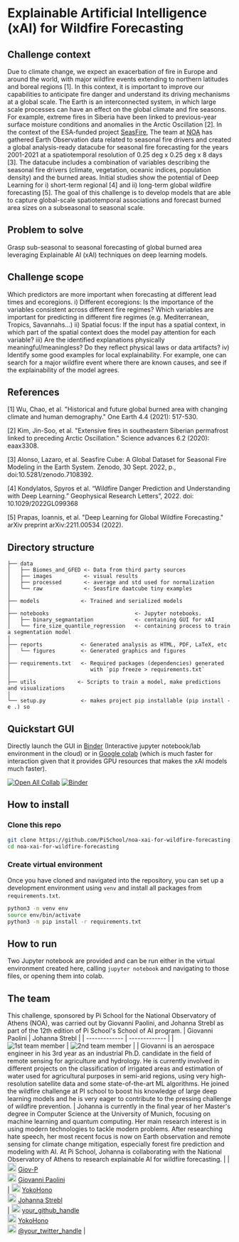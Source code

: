 # Explainable Artificial Intelligence (xAI) for Wildfire Forecasting

## Challenge context
Due to climate change, we expect an exacerbation of fire in Europe and around the world, with major wildfire events extending to northern latitudes and boreal regions [1]. In this context, it is important to improve our capabilities to anticipate fire danger and understand its driving mechanisms at a global scale. The Earth is an interconnected system, in which large scale processes can have an effect on the global climate and fire seasons. For example, extreme fires in Siberia have been linked to previous-year surface moisture conditions and anomalies in the Arctic Oscillation [2]. In the context of the ESA-funded project [SeasFire](https://seasfire.hua.gr/), The team at [NOA](http://orionlab.space.noa.gr/) has gathered Earth Observation data related to seasonal fire drivers and created a global analysis-ready datacube for seasonal fire forecasting for the years 2001-2021 at a spatiotemporal resolution of 0.25 deg x 0.25 deg x 8 days [3]. The datacube includes a combination of variables describing the seasonal fire drivers (climate, vegetation, oceanic indices, population density) and the burned areas. Initial studies show the potential of Deep Learning for i) short-term regional [4] and ii) long-term global wildfire forecasting [5]. The goal of this challenge is to develop models that are able to capture global-scale spatiotemporal associations and forecast burned area sizes on a subseasonal to seasonal scale.

## Problem to solve
Grasp sub-seasonal to seasonal forecasting of global burned area leveraging Explainable AI (xAI) techniques on deep learning models.

## Challenge scope
Which predictors are more important when forecasting at different lead times and ecoregions.
i) Different ecoregions: Is the importance of the variables consistent across different fire regimes? Which variables are important for predicting in different fire regimes (e.g. Mediterranean, Tropics, Savannahs…)
ii) Spatial focus: If the input has a spatial context, in which part of the spatial context does the model pay attention for each variable?
iii) Are the identified explanations physically meaningful/meaningless? Do they reflect physical laws or data artifacts?
iv) Identify some good examples for local explainability. For example, one can search for a major wildfire event where there are known causes, and see if the explainability of the model agrees.

## References
[1] Wu, Chao, et al. "Historical and future global burned area with changing climate and human demography." One Earth 4.4 (2021): 517-530.

[2] Kim, Jin-Soo, et al. "Extensive fires in southeastern Siberian permafrost linked to preceding Arctic Oscillation." Science advances 6.2 (2020): eaax3308.

[3] Alonso, Lazaro, et al. Seasfire Cube: A Global Dataset for Seasonal Fire Modeling in the Earth System. Zenodo, 30 Sept. 2022, p., doi:10.5281/zenodo.7108392.

[4] Kondylatos, Spyros et al. “Wildfire Danger Prediction and Understanding with Deep Learning.” Geophysical Research Letters”, 2022.  doi: 10.1029/2022GL099368

[5] Prapas, Ioannis, et al. "Deep Learning for Global Wildfire Forecasting." arXiv preprint arXiv:2211.00534 (2022).


## Directory structure

```
├── data
│   ├── Biomes_and_GFED <- Data from third party sources
│   ├── images          <- visual results
│   ├── processed       <- average and std used for normalization
│   └── raw             <- Seasfire daatcube tiny examples
│
├── models             <- Trained and serialized models
│
├── notebooks                           <- Jupyter notebooks.
│   ├── binary_segmantation             <- containing GUI for xAI
│   └── fire_size_quantile_regression   <- containing process to train a segmentation model
│
├── reports            <- Generated analysis as HTML, PDF, LaTeX, etc
│   └── figures        <- Generated graphics and figures
│
├── requirements.txt   <- Required packages (dependencies) generated 
│                         with `pip freeze > requirements.txt`
│
├── utils             <- Scripts to train a model, make predictions and visualizations
│
└── setup.py           <- makes project pip installable (pip install -e .) so 
```

## Quickstart GUI

Directly launch the GUI in [Binder](https://mybinder.readthedocs.io) (Interactive jupyter notebook/lab environment in the cloud) or in [Google colab](https://research.google.com/colaboratory/faq.html) (which is much faster for interaction given that it provides GPU resources that makes the xAI models much faster).

[![Open All Collab](https://colab.research.google.com/assets/colab-badge.svg)](https://colab.research.google.com/drive/1tMLrn1UdgDSnZHpH3Gsr_tOinuWcPiOj?usp=sharing)
[![Binder](https://mybinder.org/badge_logo.svg)](https://mybinder.org/v2/gh/PiSchool/noa-xai-for-wildfire-forecasting/build_binder?labpath=voila%2Frender%2Fmain%2Fnotebooks%2Fbinary_segmentation%2FGUI_Segmentation_Interpret.ipynb)

## How to install
### Clone this repo

```bash
git clone https://github.com/PiSchool/noa-xai-for-wildfire-forecasting.git
cd noa-xai-for-wildfire-forecasting
```
### Create virtual environment
Once you have cloned and navigated into the repository, you can set up a development environment using `venv` and install all packages from `requirements.txt`.

```bash
python3 -m venv env
source env/bin/activate
python3 -m pip install -r requirements.txt
```

## How to run
Two Jupyter notebook are provided and can be run either in the virtual environment created here, calling `jupyter notebook` and navigating to those files, or opening them into colab.

## The team
This challenge, sponsored by Pi School for the National Observatory of Athens (NOA), was carried out by Giovanni Paolini, and Johanna Strebl as part of the 12th edition of Pi School's School of AI program.
| Giovanni Paolini  | Johanna Strebl | 
| ------------- | ------------- | 
| ![1st team member](https://avatars.githubusercontent.com/u/73278942?v=4) | ![2nd team member](https://media.licdn.com/dms/image/C5603AQEMeBfjHTRBoQ/profile-displayphoto-shrink_800_800/0/1593677172106?e=1686787200&v=beta&t=gwLL1-rT8uTbDGDKomUJlJ8qXGHDddgSun0If5msx9U) | 
| Giovanni is an aerospace engineer in his 3rd year as an industrial Ph.D. candidate in the field of remote sensing for agriculture and hydrology. He is currently involved in different projects on the classification of irrigated areas and estimation of water used for agricultural purposes in semi-arid regions, using very high-resolution satellite data and some state-of-the-art ML algorithms. He joined the wildfire challenge at PI school to boost his knowledge of large deep learning models and he is very eager to contribute to the pressing challenge of wildfire prevention. | Johanna is currently in the final year of her Master's degree in Computer Science at the University of Munich, focusing on machine learning and quantum computing. Her main research interest is in using modern technologies to tackle modern problems. After researching hate speech, her most recent focus is now on Earth observation and remote sensing for climate change mitigation, especially forest fire prediction and modeling with AI. At Pi School, Johanna is collaborating with the National Observatory of Athens to research explainable AI for wildfire forecasting. | 
| <img src="https://camo.githubusercontent.com/b079fe922f00c4b86f1b724fbc2e8141c468794ce8adbc9b7456e5e1ad09c622/68747470733a2f2f6564656e742e6769746875622e696f2f537570657254696e7949636f6e732f696d616765732f7376672f6769746875622e737667" width="20"> [Giov-P](https://github.com/Giov-P)<br/> <img src="https://camo.githubusercontent.com/c8a9c5b414cd812ad6a97a46c29af67239ddaeae08c41724ff7d945fb4c047e5/68747470733a2f2f6564656e742e6769746875622e696f2f537570657254696e7949636f6e732f696d616765732f7376672f6c696e6b6564696e2e737667" width="20"> [Giovanni Paolini](https://www.linkedin.com/in/giovanni-paolini/)<br/> | <img src="https://camo.githubusercontent.com/b079fe922f00c4b86f1b724fbc2e8141c468794ce8adbc9b7456e5e1ad09c622/68747470733a2f2f6564656e742e6769746875622e696f2f537570657254696e7949636f6e732f696d616765732f7376672f6769746875622e737667" width="20"> [YokoHono](https://github.com/YokoHono)<br/> <img src="https://camo.githubusercontent.com/c8a9c5b414cd812ad6a97a46c29af67239ddaeae08c41724ff7d945fb4c047e5/68747470733a2f2f6564656e742e6769746875622e696f2f537570657254696e7949636f6e732f696d616765732f7376672f6c696e6b6564696e2e737667" width="20"> [Johanna Strebl](https://www.linkedin.com/in/johanna-strebl/)<br/> | <img src="https://camo.githubusercontent.com/b079fe922f00c4b86f1b724fbc2e8141c468794ce8adbc9b7456e5e1ad09c622/68747470733a2f2f6564656e742e6769746875622e696f2f537570657254696e7949636f6e732f696d616765732f7376672f6769746875622e737667" width="20"> [your_github_handle](https://github.com/your_github_handle)<br/> <img src="https://camo.githubusercontent.com/c8a9c5b414cd812ad6a97a46c29af67239ddaeae08c41724ff7d945fb4c047e5/68747470733a2f2f6564656e742e6769746875622e696f2f537570657254696e7949636f6e732f696d616765732f7376672f6c696e6b6564696e2e737667" width="20"> [YokoHono](https://linkedin.com/in/your_linkedin)<br/> <img src="https://camo.githubusercontent.com/35b0b8bfbd8840f35607fb56ad0a139047fd5d6e09ceb060c5c6f0a5abd1044c/68747470733a2f2f6564656e742e6769746875622e696f2f537570657254696e7949636f6e732f696d616765732f7376672f747769747465722e737667" width="20"> [@your_twitter_handle](https://twitter.com/your_twitter_handle) |
